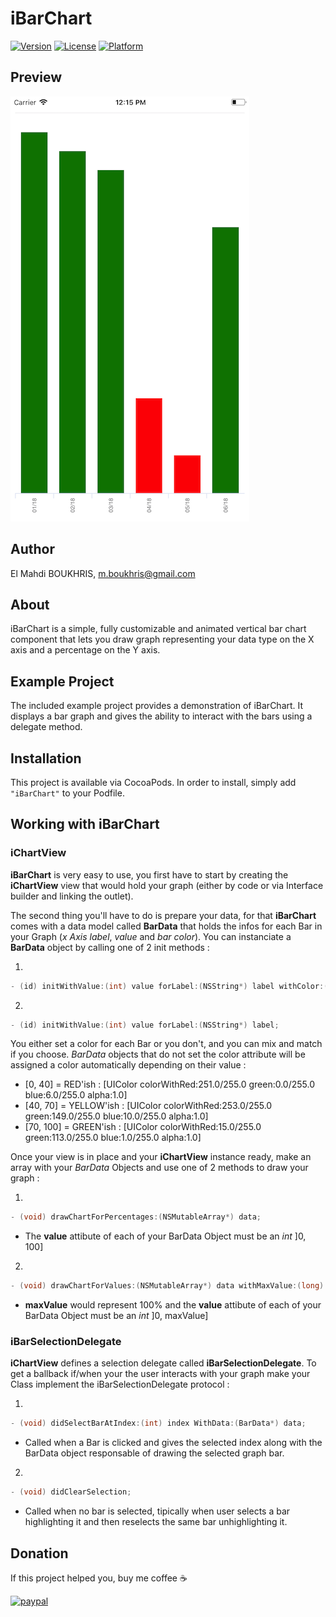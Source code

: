# iBarChart
[![Version](https://img.shields.io/cocoapods/v/iBarChart.svg?style=flat)](http://cocoapods.org/pods/iBarChart)
[![License](https://img.shields.io/cocoapods/l/iBarChart.svg?style=flat)](http://cocoapods.org/pods/iBarChart)
[![Platform](https://img.shields.io/cocoapods/p/iBarChart.svg?style=flat)](http://cocoapods.org/pods/iBarChart)

## Preview
![Alt text](example-app-preview.png?raw=true "")

## Author
El Mahdi BOUKHRIS, m.boukhris@gmail.com

## About
iBarChart is a simple, fully customizable and animated vertical bar chart component that lets you draw graph representing your data type on the X axis and a percentage on the Y axis.

## Example Project
The included example project provides a demonstration of iBarChart. It displays a bar graph and gives the ability to interact with the bars using a delegate method.

## Installation
This project is available via CocoaPods. In order to install, simply add `"iBarChart"` to your Podfile. 

## Working with iBarChart

### iChartView
**iBarChart** is very easy to use, you first have to start by creating the **iChartView** view that would hold your graph (either by code or via Interface builder and linking the outlet). 

The second thing you'll have to do is prepare your data, for that **iBarChart** comes with a data model called **BarData** that holds the infos for each Bar in your Graph (*x Axis label*, *value* and *bar color*). You can instanciate a **BarData** object by calling one of 2 init methods :

1.   
```objective-c
- (id) initWithValue:(int) value forLabel:(NSString*) label withColor:(UIColor*) color;
```
2. 
```objective-c
- (id) initWithValue:(int) value forLabel:(NSString*) label;
```

You either set a color for each Bar or you don't, and you can mix and match if you choose. *BarData* objects that do not set the color attribute will be assigned a color automatically depending on their value :
* [0, 40]             = RED'ish : [UIColor colorWithRed:251.0/255.0 green:0.0/255.0 blue:6.0/255.0 alpha:1.0]
* [40, 70]           = YELLOW'ish : [UIColor colorWithRed:253.0/255.0 green:149.0/255.0 blue:10.0/255.0 alpha:1.0]
* [70, 100]         = GREEN'ish : [UIColor colorWithRed:15.0/255.0 green:113.0/255.0 blue:1.0/255.0 alpha:1.0]

Once your view is in place and your **iChartView** instance ready, make an array with your *BarData* Objects and use one of 2 methods to draw your graph :

1. 
```objective-c
- (void) drawChartForPercentages:(NSMutableArray*) data;
```
* The **value** attibute of each of your BarData Object must be an *int* ]0, 100]
2. 
```objective-c
- (void) drawChartForValues:(NSMutableArray*) data withMaxValue:(long) maxValue;
```
* **maxValue** would represent 100% and the **value** attibute of each of your BarData Object must be an *int* ]0, maxValue]
    
### iBarSelectionDelegate
**iChartView** defines a selection delegate called **iBarSelectionDelegate**. 
To get a ballback if/when your the user interacts with your graph make your Class implement the iBarSelectionDelegate protocol :

1. 
```objective-c
- (void) didSelectBarAtIndex:(int) index WithData:(BarData*) data;
```
* Called when a Bar is clicked and gives the selected index along with the BarData object responsable of drawing the selected graph bar. 
2. 
```objective-c
- (void) didClearSelection;
```
* Called when no bar is selected, tipically when user selects a bar highlighting it and then reselects the same bar unhighlighting it.

## Donation
If this project helped you, buy me coffee :coffee:

[![paypal](https://www.paypalobjects.com/en_US/i/btn/btn_donateCC_LG.gif)](https://paypal.me/BEMahdi)
